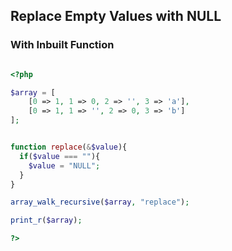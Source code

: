 ## Replace Empty Values with NULL

### With Inbuilt Function

```php

<?php

$array = [ 
    [0 => 1, 1 => 0, 2 => '', 3 => 'a'],
    [0 => 1, 1 => '', 2 => 0, 3 => 'b']
];


function replace(&$value){
  if($value === ""){
    $value = "NULL";
  }
}

array_walk_recursive($array, "replace");

print_r($array);

?>

```